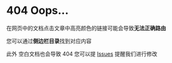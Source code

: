 # 404 Oops...

在网页中的文档点击文章中高亮颜色的链接可能会导致**无法正确路由**

您可以通过**侧边栏目录**找到对应内容

此外 空白文档也会导致 404 您可以提 [Issues](https://github.com/CatkatPowered/kat-project/issues) 提醒我们进行修改
